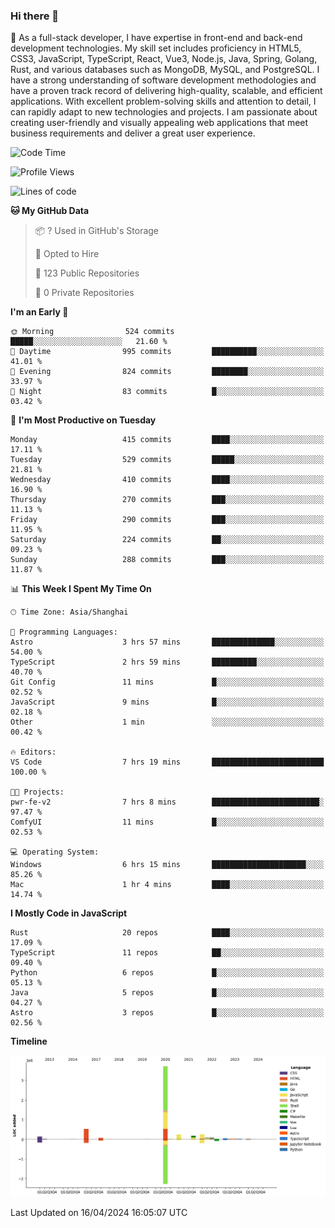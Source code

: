 ### Hi there 👋

🌱 As a full-stack developer, I have expertise in front-end and back-end development technologies. My skill set includes proficiency in HTML5, CSS3, JavaScript, TypeScript, React, Vue3, Node.js, Java, Spring, Golang, Rust, and various databases such as MongoDB, MySQL, and PostgreSQL. I have a strong understanding of software development methodologies and have a proven track record of delivering high-quality, scalable, and efficient applications. With excellent problem-solving skills and attention to detail, I can rapidly adapt to new technologies and projects. I am passionate about creating user-friendly and visually appealing web applications that meet business requirements and deliver a great user experience.

<!--START_SECTION:waka-->
![Code Time](http://img.shields.io/badge/Code%20Time-1%2C341%20hrs%2030%20mins-blue)

![Profile Views](http://img.shields.io/badge/Profile%20Views-23-blue)

![Lines of code](https://img.shields.io/badge/From%20Hello%20World%20I%27ve%20Written-5.6%20million%20lines%20of%20code-blue)

**🐱 My GitHub Data** 

> 📦 ? Used in GitHub's Storage 
 > 
> 💼 Opted to Hire
 > 
> 📜 123 Public Repositories 
 > 
> 🔑 0 Private Repositories 
 > 
**I'm an Early 🐤** 

```text
🌞 Morning                524 commits         █████░░░░░░░░░░░░░░░░░░░░   21.60 % 
🌆 Daytime                995 commits         ██████████░░░░░░░░░░░░░░░   41.01 % 
🌃 Evening                824 commits         ████████░░░░░░░░░░░░░░░░░   33.97 % 
🌙 Night                  83 commits          █░░░░░░░░░░░░░░░░░░░░░░░░   03.42 % 
```
📅 **I'm Most Productive on Tuesday** 

```text
Monday                   415 commits         ████░░░░░░░░░░░░░░░░░░░░░   17.11 % 
Tuesday                  529 commits         █████░░░░░░░░░░░░░░░░░░░░   21.81 % 
Wednesday                410 commits         ████░░░░░░░░░░░░░░░░░░░░░   16.90 % 
Thursday                 270 commits         ███░░░░░░░░░░░░░░░░░░░░░░   11.13 % 
Friday                   290 commits         ███░░░░░░░░░░░░░░░░░░░░░░   11.95 % 
Saturday                 224 commits         ██░░░░░░░░░░░░░░░░░░░░░░░   09.23 % 
Sunday                   288 commits         ███░░░░░░░░░░░░░░░░░░░░░░   11.87 % 
```


📊 **This Week I Spent My Time On** 

```text
🕑︎ Time Zone: Asia/Shanghai

💬 Programming Languages: 
Astro                    3 hrs 57 mins       ██████████████░░░░░░░░░░░   54.00 % 
TypeScript               2 hrs 59 mins       ██████████░░░░░░░░░░░░░░░   40.70 % 
Git Config               11 mins             █░░░░░░░░░░░░░░░░░░░░░░░░   02.52 % 
JavaScript               9 mins              █░░░░░░░░░░░░░░░░░░░░░░░░   02.18 % 
Other                    1 min               ░░░░░░░░░░░░░░░░░░░░░░░░░   00.42 % 

🔥 Editors: 
VS Code                  7 hrs 19 mins       █████████████████████████   100.00 % 

🐱‍💻 Projects: 
pwr-fe-v2                7 hrs 8 mins        ████████████████████████░   97.47 % 
ComfyUI                  11 mins             █░░░░░░░░░░░░░░░░░░░░░░░░   02.53 % 

💻 Operating System: 
Windows                  6 hrs 15 mins       █████████████████████░░░░   85.26 % 
Mac                      1 hr 4 mins         ████░░░░░░░░░░░░░░░░░░░░░   14.74 % 
```

**I Mostly Code in JavaScript** 

```text
Rust                     20 repos            ████░░░░░░░░░░░░░░░░░░░░░   17.09 % 
TypeScript               11 repos            ██░░░░░░░░░░░░░░░░░░░░░░░   09.40 % 
Python                   6 repos             █░░░░░░░░░░░░░░░░░░░░░░░░   05.13 % 
Java                     5 repos             █░░░░░░░░░░░░░░░░░░░░░░░░   04.27 % 
Astro                    3 repos             █░░░░░░░░░░░░░░░░░░░░░░░░   02.56 % 
```



**Timeline**

![Lines of Code chart](https://raw.githubusercontent.com/elton/elton/main/assets/bar_graph.png)


 Last Updated on 16/04/2024 16:05:07 UTC
<!--END_SECTION:waka-->

<!--
**elton/elton** is a ✨ _special_ ✨ repository because its `README.md` (this file) appears on your GitHub profile.

Here are some ideas to get you started:

- 🔭 I’m currently working on ...
- 🌱 I’m currently learning ...
- 👯 I’m looking to collaborate on ...
- 🤔 I’m looking for help with ...
- 💬 Ask me about ...
- 📫 How to reach me: ...
- 😄 Pronouns: ...
- ⚡ Fun fact: ...
-->
